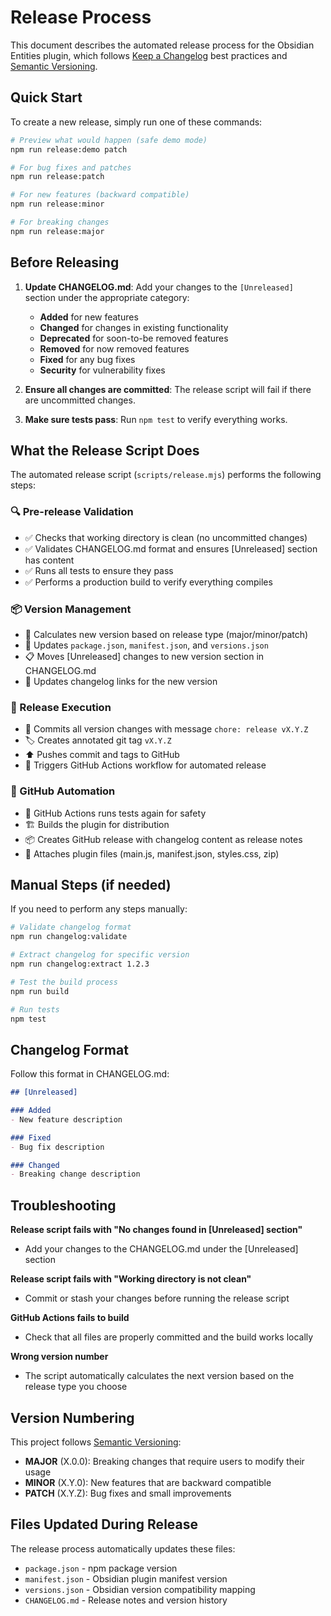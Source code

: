 # Release Process

This document describes the automated release process for the Obsidian Entities plugin, which follows [Keep a Changelog](https://keepachangelog.com/) best practices and [Semantic Versioning](https://semver.org/).

## Quick Start

To create a new release, simply run one of these commands:

```bash
# Preview what would happen (safe demo mode)
npm run release:demo patch

# For bug fixes and patches
npm run release:patch

# For new features (backward compatible)
npm run release:minor

# For breaking changes
npm run release:major
```

## Before Releasing

1. **Update CHANGELOG.md**: Add your changes to the `[Unreleased]` section under the appropriate category:
   - **Added** for new features
   - **Changed** for changes in existing functionality
   - **Deprecated** for soon-to-be removed features
   - **Removed** for now removed features
   - **Fixed** for any bug fixes
   - **Security** for vulnerability fixes

2. **Ensure all changes are committed**: The release script will fail if there are uncommitted changes.

3. **Make sure tests pass**: Run `npm test` to verify everything works.

## What the Release Script Does

The automated release script (`scripts/release.mjs`) performs the following steps:

### 🔍 Pre-release Validation
- ✅ Checks that working directory is clean (no uncommitted changes)
- ✅ Validates CHANGELOG.md format and ensures [Unreleased] section has content
- ✅ Runs all tests to ensure they pass
- ✅ Performs a production build to verify everything compiles

### 📦 Version Management
- 🔄 Calculates new version based on release type (major/minor/patch)
- 📝 Updates `package.json`, `manifest.json`, and `versions.json`
- 📋 Moves [Unreleased] changes to new version section in CHANGELOG.md
- 🔗 Updates changelog links for the new version

### 🚀 Release Execution
- 💾 Commits all version changes with message `chore: release vX.Y.Z`
- 🏷️ Creates annotated git tag `vX.Y.Z`
- ⬆️ Pushes commit and tags to GitHub
- 🤖 Triggers GitHub Actions workflow for automated release

### 🎯 GitHub Automation
- 🧪 GitHub Actions runs tests again for safety
- 🏗️ Builds the plugin for distribution
- 📦 Creates GitHub release with changelog content as release notes
- 📎 Attaches plugin files (main.js, manifest.json, styles.css, zip)

## Manual Steps (if needed)

If you need to perform any steps manually:

```bash
# Validate changelog format
npm run changelog:validate

# Extract changelog for specific version
npm run changelog:extract 1.2.3

# Test the build process
npm run build

# Run tests
npm test
```

## Changelog Format

Follow this format in CHANGELOG.md:

```markdown
## [Unreleased]

### Added
- New feature description

### Fixed
- Bug fix description

### Changed
- Breaking change description
```

## Troubleshooting

**Release script fails with "No changes found in [Unreleased] section"**
- Add your changes to the CHANGELOG.md under the [Unreleased] section

**Release script fails with "Working directory is not clean"**
- Commit or stash your changes before running the release script

**GitHub Actions fails to build**
- Check that all files are properly committed and the build works locally

**Wrong version number**
- The script automatically calculates the next version based on the release type you choose

## Version Numbering

This project follows [Semantic Versioning](https://semver.org/):

- **MAJOR** (X.0.0): Breaking changes that require users to modify their usage
- **MINOR** (X.Y.0): New features that are backward compatible
- **PATCH** (X.Y.Z): Bug fixes and small improvements

## Files Updated During Release

The release process automatically updates these files:
- `package.json` - npm package version
- `manifest.json` - Obsidian plugin manifest version
- `versions.json` - Obsidian version compatibility mapping
- `CHANGELOG.md` - Release notes and version history